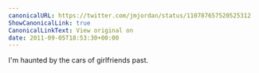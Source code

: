 ```yaml
---
canonicalURL: https://twitter.com/jmjordan/status/110787657520525312
ShowCanonicalLink: true
CanonicalLinkText: View original on
date: 2011-09-05T18:53:30+00:00
---
```

I'm haunted by the cars of girlfriends past.